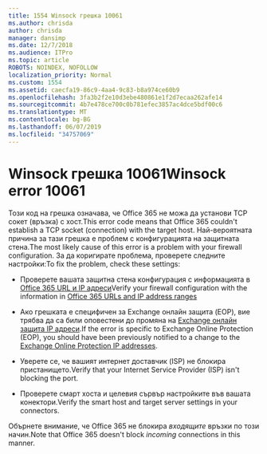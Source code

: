 ```yaml
---
title: 1554 Winsock грешка 10061
ms.author: chrisda
author: chrisda
manager: dansimp
ms.date: 12/7/2018
ms.audience: ITPro
ms.topic: article
ROBOTS: NOINDEX, NOFOLLOW
localization_priority: Normal
ms.custom: 1554
ms.assetid: caecfa19-86c9-4aa4-9c83-b8a974ce60b9
ms.openlocfilehash: 3fa3b2f2e10d3ebe480861e1f2d7ecaa262afe14
ms.sourcegitcommit: 4b7e478ce700c0b781efec3857ac4dce5bdf00c6
ms.translationtype: MT
ms.contentlocale: bg-BG
ms.lasthandoff: 06/07/2019
ms.locfileid: "34757069"
---
```

# <a name="winsock-error-10061"></a><span data-ttu-id="0b603-102">Winsock грешка 10061</span><span class="sxs-lookup"><span data-stu-id="0b603-102">Winsock error 10061</span></span>

<span data-ttu-id="0b603-103">Този код на грешка означава, че Office 365 не можа да установи TCP сокет (връзка) с хост.</span><span class="sxs-lookup"><span data-stu-id="0b603-103">This error code means that Office 365 couldn't establish a TCP socket (connection) with the target host.</span></span> <span data-ttu-id="0b603-104">Най-вероятната причина за тази грешка е проблем с конфигурацията на защитната стена.</span><span class="sxs-lookup"><span data-stu-id="0b603-104">The most likely cause of this error is a problem with your firewall configuration.</span></span> <span data-ttu-id="0b603-105">За да коригирате проблема, проверете следните настройки:</span><span class="sxs-lookup"><span data-stu-id="0b603-105">To fix the problem, check these settings:</span></span>

- <span data-ttu-id="0b603-106">Проверете вашата защитна стена конфигурация с информацията в [Office 365 URL и IP адреси](https://docs.microsoft.com/office365/enterprise/urls-and-ip-address-ranges)</span><span class="sxs-lookup"><span data-stu-id="0b603-106">Verify your firewall configuration with the information in [Office 365 URLs and IP address ranges](https://docs.microsoft.com/office365/enterprise/urls-and-ip-address-ranges)</span></span>

- <span data-ttu-id="0b603-107">Ако грешката е специфичен за Exchange онлайн защита (EOP), вие трябва да са били оповестени до промяна на [Exchange онлайн защита IP адреси](https://docs.microsoft.com/office365/SecurityCompliance/eop/exchange-online-protection-ip-addresses).</span><span class="sxs-lookup"><span data-stu-id="0b603-107">If the error is specific to Exchange Online Protection (EOP), you should have been previously notified to a change to the [Exchange Online Protection IP addresses](https://docs.microsoft.com/office365/SecurityCompliance/eop/exchange-online-protection-ip-addresses).</span></span>

- <span data-ttu-id="0b603-108">Уверете се, че вашият интернет доставчик (ISP) не блокира пристанището.</span><span class="sxs-lookup"><span data-stu-id="0b603-108">Verify that your Internet Service Provider (ISP) isn't blocking the port.</span></span>

- <span data-ttu-id="0b603-109">Проверете смарт хоста и целевия сървър настройките във вашата конектори.</span><span class="sxs-lookup"><span data-stu-id="0b603-109">Verify the smart host and target server settings in your connectors.</span></span>

<span data-ttu-id="0b603-110">Обърнете внимание, че Office 365 не блокира *входящите* връзки по този начин.</span><span class="sxs-lookup"><span data-stu-id="0b603-110">Note that Office 365 doesn't block *incoming* connections in this manner.</span></span>
